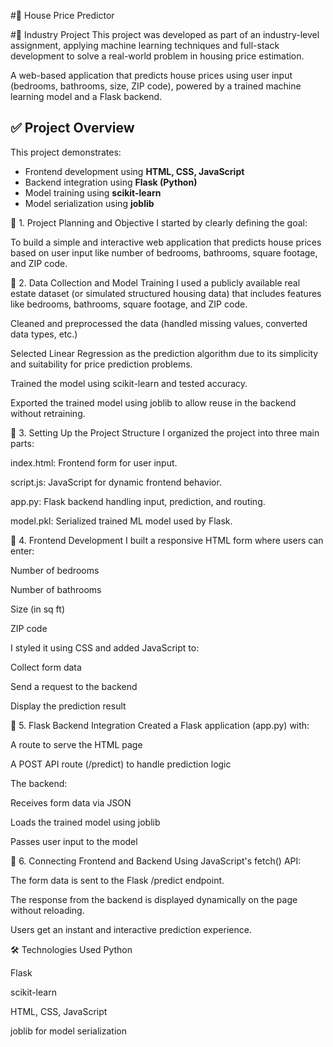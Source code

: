 #🏡 House Price Predictor


#💼 Industry Project
This project was developed as part of an industry-level assignment, applying machine learning techniques and full-stack development to solve a real-world problem in housing price estimation.

A web-based application that predicts house prices using user input (bedrooms, bathrooms, size, ZIP code), powered by a trained machine learning model and a Flask backend.



## ✅ Project Overview

This project demonstrates:
- Frontend development using **HTML, CSS, JavaScript**
- Backend integration using **Flask (Python)**
- Model training using **scikit-learn**
- Model serialization using **joblib**


🔹 1. Project Planning and Objective
I started by clearly defining the goal:

To build a simple and interactive web application that predicts house prices based on user input like number of bedrooms, bathrooms, square footage, and ZIP code.

🔹 2. Data Collection and Model Training
I used a publicly available real estate dataset (or simulated structured housing data) that includes features like bedrooms, bathrooms, square footage, and ZIP code.

Cleaned and preprocessed the data (handled missing values, converted data types, etc.)

Selected Linear Regression as the prediction algorithm due to its simplicity and suitability for price prediction problems.

Trained the model using scikit-learn and tested accuracy.

Exported the trained model using joblib to allow reuse in the backend without retraining.

🔹 3. Setting Up the Project Structure
I organized the project into three main parts:

index.html: Frontend form for user input.

script.js: JavaScript for dynamic frontend behavior.

app.py: Flask backend handling input, prediction, and routing.

model.pkl: Serialized trained ML model used by Flask.

🔹 4. Frontend Development
I built a responsive HTML form where users can enter:

Number of bedrooms

Number of bathrooms

Size (in sq ft)

ZIP code

I styled it using CSS and added JavaScript to:

Collect form data

Send a request to the backend

Display the prediction result

🔹 5. Flask Backend Integration
Created a Flask application (app.py) with:

A route to serve the HTML page

A POST API route (/predict) to handle prediction logic

The backend:

Receives form data via JSON

Loads the trained model using joblib

Passes user input to the model

🔹 6. Connecting Frontend and Backend
Using JavaScript's fetch() API:

The form data is sent to the Flask /predict endpoint.

The response from the backend is displayed dynamically on the page without reloading.

Users get an instant and interactive prediction experience.

🛠️ Technologies Used
Python

Flask

scikit-learn

HTML, CSS, JavaScript

joblib for model serialization

